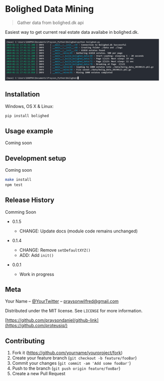 # Bolighed Data Mining
> Gather data from bolighed.dk api


Easiest way to get current real estate data availabe in bolighed.dk.

![](header.png)

## Installation

Windows, OS X & Linux:

```sh
pip install bolighed
```


## Usage example

Coming soon


## Development setup

Coming soon

```sh
make install
npm test
```

## Release History

Comming Soon
* 0.1.5
    * CHANGE: Update docs (module code remains unchanged)
* 0.1.4
    * CHANGE: Remove `setDefaultXYZ()`
    * ADD: Add `init()`
 
* 0.0.1
    * Work in progress

## Meta

Your Name – [@YourTwitter](https://twitter.com/proteusiq) – praysonwilfred@gmail.com

Distributed under the MIT license. See ``LICENSE`` for more information.

[https://github.com/praysondaniel/github-link](https://github.com/proteusiq/)

## Contributing

1. Fork it (<https://github.com/yourname/yourproject/fork>)
2. Create your feature branch (`git checkout -b feature/fooBar`)
3. Commit your changes (`git commit -am 'Add some fooBar'`)
4. Push to the branch (`git push origin feature/fooBar`)
5. Create a new Pull Request
